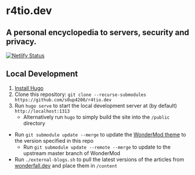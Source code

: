 # r4tio.dev
A personal encyclopedia to servers, security and privacy.
---

[![Netlify Status](https://api.netlify.com/api/v1/badges/d4ff8d90-226f-4fb4-968a-34f415eb4cb3/deploy-status)](https://app.netlify.com/sites/r4tio/deploys)

## Local Development

1. [Install Hugo](https://gohugo.io/getting-started/installing/)
1. Clone this repository: `git clone --recurse-submodules https://github.com/s0up4200/r4tio.dev`
1. Run `hugo serve` to start the local development server at (by default) `http://localhost:1313`
   - Alternatively run `hugo` to simply build the site into the `/public` directory

- Run `git submodule update --merge` to update the [WonderMod theme](https://github.com/Wonderfall/hugo-WonderMod) to the version specified in this repo
  - Run `git submodule update --remote --merge` to update to the upstream master branch of WonderMod
- Run `./external-blogs.sh` to pull the latest versions of the articles from [wonderfall.dev](https://wonderfall.dev) and place them in `/content`
